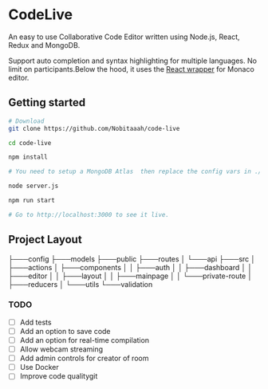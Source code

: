 # CodeLive

An easy to use Collaborative Code Editor written using Node.js, React, Redux and MongoDB.

Support auto completion and syntax highlighting for multiple languages. No limit on participants.Below the hood, it uses the [React wrapper](https://github.com/suren-atoyan/monaco-react#readme) for Monaco editor.

## Getting started

```bash
# Download
git clone https://github.com/Nobitaaah/code-live

cd code-live

npm install

# You need to setup a MongoDB Atlas  then replace the config vars in ./config.

node server.js

npm run start

# Go to http://localhost:3000 to see it live.
```
## Project Layout

├───config
├───models
├───public
├───routes
│   └───api
├───src
│   ├───actions
│   ├───components
│   │   ├───auth
│   │   ├───dashboard
│   │   ├───editor
│   │   ├───layout
│   │   ├───mainpage
│   │   └───private-route
│   ├───reducers
│   └───utils
└───validation

### TODO

- [ ] Add tests
- [ ] Add an option to save code
- [ ] Add an option for real-time compilation
- [ ] Allow webcam streaming
- [ ] Add admin controls for creator of room
- [ ] Use Docker
- [ ] Improve code qualitygit